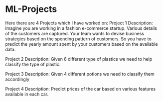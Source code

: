 # ML-Projects
Here there are 4 Projects which I have worked on:
Project 1 Description: Imagine you are working in a fashion e-commerce startup. Various details of the customers are captured. Your team wants to devise business strategies based on the spending pattern of customers. So you have to predict the yearly amount spent by your customers based on the available data.

Project 2 Description: Given 6 different type of plastics we need to help classify the type of plastic.

Project 3 Description: Given 4 different potions we need to classify them accordingly

Project 4 Description: Predict prices of the car based on various features available in each car.
